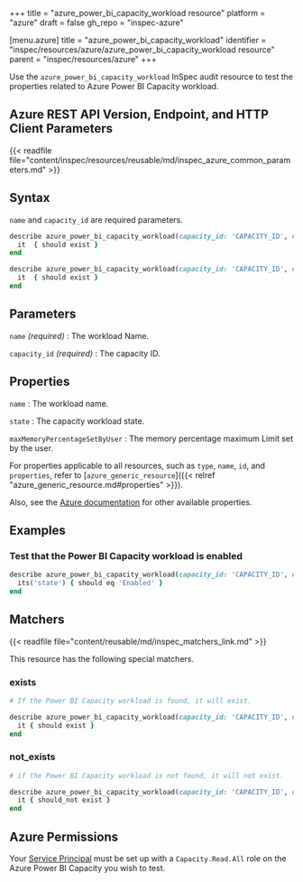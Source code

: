 +++
title = "azure_power_bi_capacity_workload resource"
platform = "azure"
draft = false
gh_repo = "inspec-azure"

[menu.azure]
title = "azure_power_bi_capacity_workload"
identifier = "inspec/resources/azure/azure_power_bi_capacity_workload resource"
parent = "inspec/resources/azure"
+++

Use the `azure_power_bi_capacity_workload` InSpec audit resource to test the properties related to Azure Power BI Capacity workload.

## Azure REST API Version, Endpoint, and HTTP Client Parameters

{{< readfile file="content/inspec/resources/reusable/md/inspec_azure_common_parameters.md" >}}

## Syntax

`name` and `capacity_id` are required parameters.

```ruby
describe azure_power_bi_capacity_workload(capacity_id: 'CAPACITY_ID', name: 'WORKLOAD_NAME') do
  it  { should exist }
end
```

```ruby
describe azure_power_bi_capacity_workload(capacity_id: 'CAPACITY_ID', name: 'WORKLOAD_NAME')  do
  it  { should exist }
end
```

## Parameters

`name` _(required)_
: The workload Name.

`capacity_id` _(required)_
: The capacity ID.

## Properties

`name`
: The workload name.

`state`
: The capacity workload state.

`maxMemoryPercentageSetByUser`
: The memory percentage maximum Limit set by the user.

For properties applicable to all resources, such as `type`, `name`, `id`, and `properties`, refer to [`azure_generic_resource`]({{< relref "azure_generic_resource.md#properties" >}}).

Also, see the [Azure documentation](https://docs.microsoft.com/en-us/rest/api/power-bi/capacities/get-workload) for other available properties.

## Examples

### Test that the Power BI Capacity workload is enabled

```ruby
describe azure_power_bi_capacity_workload(capacity_id: 'CAPACITY_ID', name: 'WORKLOAD_NAME')  do
  its('state') { should eq 'Enabled' }
end
```

## Matchers

{{< readfile file="content/reusable/md/inspec_matchers_link.md" >}}

This resource has the following special matchers.

### exists

```ruby
# If the Power BI Capacity workload is found, it will exist.

describe azure_power_bi_capacity_workload(capacity_id: 'CAPACITY_ID', name: 'WORKLOAD_NAME')  do
  it { should exist }
end
```

### not_exists

```ruby
# if the Power BI Capacity workload is not found, it will not exist.

describe azure_power_bi_capacity_workload(capacity_id: 'CAPACITY_ID', name: 'WORKLOAD_NAME')  do
  it { should_not exist }
end
```

## Azure Permissions

Your [Service Principal](https://docs.microsoft.com/en-us/azure/azure-resource-manager/resource-group-create-service-principal-portal) must be set up with a `Capacity.Read.All` role on the Azure Power BI Capacity you wish to test.
